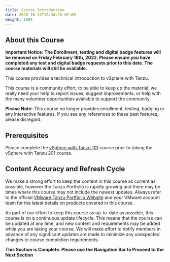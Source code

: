 ```yaml
---
title: Course Introduction
date: 2020-10-12T18:34:25-07:00
weight: 1004
---
```


## About this Course

**Important Notice: The Enrollment, testing and digital badge features will be removed on Friday February 18th, 2022. Please ensure you have completed any test and digital badge requests prior to this date. The course materials will still be available.**

This course provides a technical introduction to vSphere with Tanzu.

This course is a community effort, to be able to keep up the material, we really need your help to report issues, suggest improvements, or help with the many volunteer opportunities available to support the community.

**Please Note:** This course no longer provides enrollment, testing, badging or any interactive features. If you see any references to these past features, please disregard.

## Prerequisites

Please complete the [vSphere with Tanzu 101](https://modernapps.ninja/course/vspheretanzu101_vt7301/) course
prior to taking the vSphere with Tanzu 201 course.

## Content Accuracy and Refresh Cycle

We make a strong effort to keep the content in this course as current as possible, however the Tanzu Portfolio is rapidly growing and there may be times where this course may not include the newest updates. Always refer to the official [VMware Tanzu Portfiolio Website](https://tanzu.vmware.com/) and your VMware account team for the latest details on products covered in this course.

As part of our effort to keep this course as up-to-date as possible, this course is on a continuous update lifecycle. This means that the course can be updated at any time, and new content and requirements may be added while you are taking your course. We will make effort to notify members in advance of any significant updates are made to minimize any unexpected changes to course completion requirements.

**This Section is Complete. Please use the Navigation Bar to Proceed to the Next Section**
